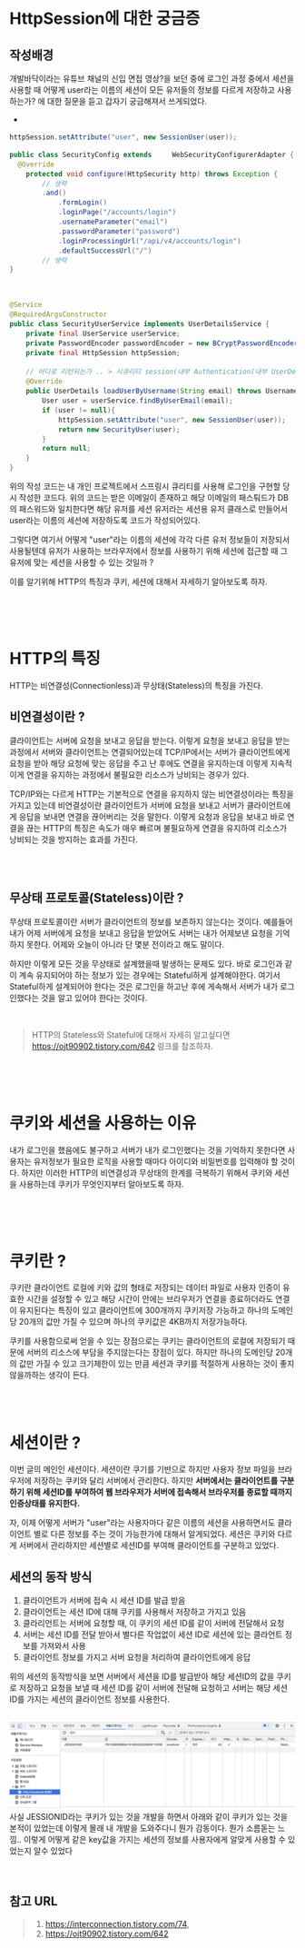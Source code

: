 # HttpSession에 대한 궁금증

## 작성배경
개발바닥이라는 유튜브 채널의 신입 면접 영상?을 보던 중에 로그인 과정 중에서 세션을 사용할 때 어떻게 user라는 이름의 세션이 모든 유저들의 정보를 다르게 저장하고 사용하는가? 에 대한 질문을 듣고 갑자기 궁금해져서 쓰게되었다.

- 
```java
httpSession.setAttribute("user", new SessionUser(user));
```
```java
public class SecurityConfig extends     WebSecurityConfigurerAdapter {
  @Override
    protected void configure(HttpSecurity http) throws Exception {
        // 생략
        .and()
            .formLogin()
            .loginPage("/accounts/login")
            .usernameParameter("email")
            .passwordParameter("password")
            .loginProcessingUrl("/api/v4/accounts/login")
            .defaultSuccessUrl("/")
        // 생략
}
```

<br>


```java
@Service
@RequiredArgsConstructor
public class SecurityUserService implements UserDetailsService {
    private final UserService userService;
    private PasswordEncoder passwordEncoder = new BCryptPasswordEncoder();
    private final HttpSession httpSession;

    // 어디로 리턴되는가 .. > 시큐리티 session(내부 Authentication(내부 UserDetails))
    @Override
    public UserDetails loadUserByUsername(String email) throws UsernameNotFoundException {
        User user = userService.findByUserEmail(email);
        if (user != null){
            httpSession.setAttribute("user", new SessionUser(user));
            return new SecurityUser(user);
        }
        return null;
    }
}
```
위의 작성 코드는 내 개인 프로젝트에서 스프링시 큐리티를 사용해 로그인을 구현할 당시 작성한 코드다. 위의 코드는 받은 이메일이 존재하고 해당 이메일의 패스퉈드가 DB의 패스워드와 일치한다면 해당 유저를 세션 유저라는 세션용 유저 클래스로 만들어서 user라는 이름의 세션에 저장하도록 코드가 작성되어있다.

그렇다면 여기서 어떻게 "user"라는 이름의 세션에 각각 다른 유저 정보들이 저장되서 사용될텐데 유저가 사용하는 브라우저에서 정보를 사용하기 위해 세션에 접근할 때 그 유저에 맞는 세션을 사용할 수 있는 것일까 ?

이를 알기위해 HTTP의 특징과 쿠키, 세션에 대해서 자세하기 알아보도록 하자.

<br>
<br>
<br>

# HTTP의 특징
HTTP는 비연결성(Connectionless)과 무상태(Stateless)의 특징을 가진다.

## 비연결성이란 ?
클라이언트는 서버에 요청을 보내고 응답을 받는다. 이렇게 요청을 보내고 응답을 받는 과정에서 서버와 클라이언트는 연결되어있는데 TCP/IP에서는 서버가 클라이언트에게 요청을 받아 해당 요청에 맞는 응답을 주고 난 후에도 연결을 유지하는데 이렇게 지속적이게 연결을 유지하는 과정에서 불필요한 리소스가 낭비되는 경우가 있다.

TCP/IP와는 다르게 HTTP는 기본적으로 연결을 유지하지 않는 비연결성이라는 특징을 가지고 있는데 비연결성이란 클라이언트가 서버에 요청을 보내고 서버가 클라이언트에게 응답을 보내면 연결을 끊어버리는 것을 말한다. 이렇게 요청과 응답을 보내고 바로 연결을 끊는 HTTP의 특징은 속도가 매우 빠르며 불필요하게 연결을 유지하여 리소스가 낭비되는 것을 방지하는 효과를 가진다.

<br>
<br>

## 무상태 프로토콜(Stateless)이란 ?
무상태 프로토콜이란 서버가 클라이언트의 정보를 보존하지 않는다는 것이다.
예를들어 내가 어제 서버에게 요청을 보내고 응답을 받았어도 서버는 내가 어제보낸 요청을 기억하지 못한다. 어제와 오늘이 아니라 단 몇분 전이라고 해도 말이다.

하지만 이렇게 모든 것을 무상태로 설계했을때 발생하는 문제도 있다. 바로 로그인과 같이 계속 유지되어야 하는 정보가 있는 경우에는 Stateful하게 설계해야한다. 여기서 Stateful하게 설계되어야 한다는 것은 로그인을 하고난 후에 게속해서 서버가 내가 로그인했다는 것을 알고 있어야 한다는 것이다.

<br>

> HTTP의 Stateless와 Stateful에 대해서 자세히 알고싶다면 https://ojt90902.tistory.com/642 링크를 참조하자.

<br>
<br>
<br>

# 쿠키와 세션을 사용하는 이유
내가 로그인을 했음에도 불구하고 서버가 내가 로그인했다는 것을 기억하지 못한다면 사용자는 유저정보가 필요한 로직을 사용할 때마다 아이디와 비밀번호를 입력해야 할 것이다. 하지만 이러한 HTTP의 비연결성과 무상태의 한계를 극복하기 위해서 쿠키와 세션을 사용하는데 쿠키가 무엇인지부터 알아보도록 하자.

<br>
<br>
<br>

# 쿠키란 ?
쿠키란 클라이언트 로컬에 키와 값의 형태로 저장되는 데이터 파일로 사용자 인증이 유효한 시간을 설정할 수 있고 해당 시간이 안에는 브라우저가 연결을 종료하더라도 연결이 유지된다는 특징이 있고 클라이언트에 300개까지 쿠키저장 가능하고 하나의 도메인당 20개의 값만 가질 수 있으며 하나의 쿠키값은 4KB까지 저장가능하다.

쿠키를 사용함으로써 얻을 수 있는 장점으로는 쿠키는 클라이언트의 로컬에 저장되기 때문에 서버의 리소스에 부담을 주지않는다는 장점이 있다. 하지만 하나의 도메인당 20개의 값만 가질 수 있고 크기제한이 있는 만큼 세션과 쿠키를 적절하게 사용하는 것이 좋지 않을까하는 생각이 든다.

<br>
<br>


# 세션이란 ?
이번 글의 메인인 세션이다. 세션이란 쿠기를 기반으로 하지만 사용자 정보 파일을 브라우저에 저장하는 쿠키와 달리 서버에서 관리한다. 하지만 **서버에서는 클라이언트를 구분하기 위해 세션ID를 부여하여 웹 브라우저가 서버에 접속해서 브라우저를 종료할 때까지 인증상태를 유지한다.**

자, 이제 어떻게 서버가 "user"라는 사용자마다 같은 이름의 세션을 사용하면서도 클라이언트 별로 다른 정보를 주는 것이 가능한가에 대해서 알게되었다. 세션은 쿠키와 다르게 서버에서 관리하지만 세션별로 세션ID를 부여해 클라이언트를 구분하고 있었다.

## 세션의 동작 방식

1. 클라이언트가 서버에 접속 시 세션 ID를 발급 받음
2. 클라이언트는 세션 ID에 대해 쿠키를 사용해서 저장하고 가지고 있음
3. 클라리언트는 서버에 요청할 때, 이 쿠키의 세션 ID를 같이 서버에 전달해서 요청
4. 서버는 세션 ID를 전달 받아서 별다른 작업없이 세션 ID로 세션에 있는 클라언트 정보를 가져와서 사용
5. 클라이언트 정보를 가지고 서버 요청을 처리하여 클라이언트에게 응답

위의 세션의 동작방식을 보면 서버에서 세션을 ID를 발급받아 해당 세션ID의 값을 쿠키로 저장하고 요청을 보낼 때 세션 ID를 같이 서버에 전달해 요청하고 서버는 해당 세션 ID를 가지는 세션의 클라이언트 정보를 사용한다.

<br>

<img src="./세션아이디_쿠키.png">
사실 JESSIONID라는 쿠키가 있는 것을 개발을 하면서 아래와 같이 쿠키가 있는 것을 본적이 있었는데 이렇게 몰래 내 개발을 도와주다니 뭔가 감동이다. 뭔가 소름돋는 느낌.. 이렇게 어떻게 같은 key값을 가지는 세션의 정보를 사용자에게 알맞게 사용할 수 있었는지 알수 있었다

<br>
<br>
<br>

## 참고 URL

> 1. https://interconnection.tistory.com/74, 
> 2. https://ojt90902.tistory.com/642 
